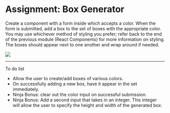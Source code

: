 <h1>Assignment: Box Generator</h1>

<p>Create a component with a form inside which accepts a color. When the form is submitted, add a box to the set of boxes with the appropriate color. You may use whichever method of styling you prefer; refer back to the end of the previous module (React Components) for more information on styling. The boxes should appear next to one another and wrap around if needed.</p>

<img src="https://github.com/alirabah93/Coding-Dojo/blob/master/MERN/react/box_generator/screenshots/pic.jpg"/>

<hr/>

<p>To do list</p>
<ul>
    <li>Allow the user to create/add boxes of various colors.</li>
    <li>On successfully adding a new box, have it appear in the set immediately.</li>
    <li>Ninja Bonus: clear out the color input on successful submission.</li>
    <li>Ninja Bonus: Add a second input that takes in an integer. This integer will allow the user to specify the height and width of the generated box.</li>
</ul>

